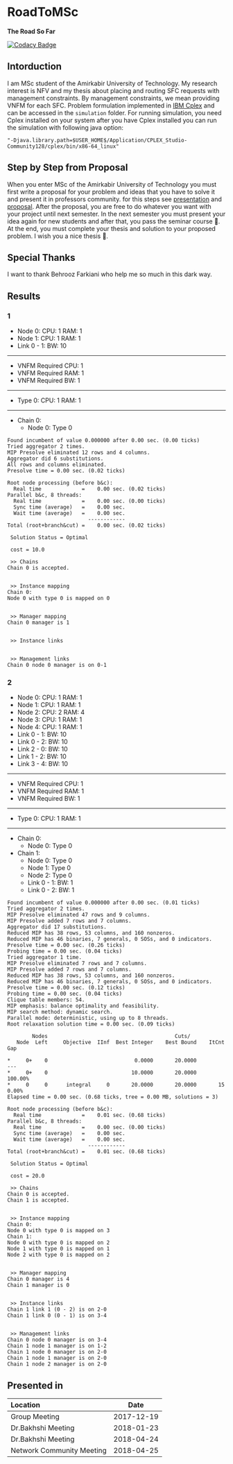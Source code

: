 # RoadToMSc
**The Road So Far**

[![Codacy Badge](https://api.codacy.com/project/badge/Grade/d0f55fe2f7dd43cebff8b96737ce56e1)](https://www.codacy.com/app/1995parham/RoadToMSc?utm_source=github.com&amp;utm_medium=referral&amp;utm_content=1995parham/RoadToMSc&amp;utm_campaign=Badge_Grade)

## Intorduction
I am MSc student of the Amirkabir University of Technology.
My research interest is NFV and my thesis about placing and routing SFC requests with management constraints.
By management constraints, we mean providing VNFM for each SFC.
Problem formulation implemented in [IBM Cplex](https://www.ibm.com/analytics/cplex-optimizer) and can be accessed in the
`simulation` folder.  For running simulation, you need Cplex installed on your system after you have Cplex installed you can
run the simulation with following java option:

```
"-Djava.library.path=$USER_HOME$/Application/CPLEX_Studio-Community128/cplex/bin/x86-64_linux"
```
## Step by Step from Proposal
When you enter MSc of the Amirkabir University of Technology you must first write a proposal
for your problem and ideas that you have to solve it and present it in professors community.
for this steps see [presentation](presentation/main.pdf) and [proposal](proposal/AUTthesis.pdf).
After the proposal, you are free to do whatever you want with your project until next semester. In the next
semester you must present your idea again for new students and after that, you pass the seminar
course :tada:. At the end, you must complete your thesis and solution to your proposed problem.
I wish you a nice thesis :muscle:.

## Special Thanks
I want to thank Behrooz Farkiani who help me so much in this dark way.

## Results
### 1
- Node 0: CPU: 1 RAM: 1
- Node 1: CPU: 1 RAM: 1
- Link 0 - 1: BW: 10
***
- VNFM Required CPU: 1
- VNFM Required RAM: 1
- VNFM Required BW: 1
***
- Type 0: CPU: 1 RAM: 1
***
* Chain 0:
  - Node 0: Type 0

```
Found incumbent of value 0.000000 after 0.00 sec. (0.00 ticks)
Tried aggregator 2 times.
MIP Presolve eliminated 12 rows and 4 columns.
Aggregator did 6 substitutions.
All rows and columns eliminated.
Presolve time = 0.00 sec. (0.02 ticks)

Root node processing (before b&c):
  Real time             =    0.00 sec. (0.02 ticks)
Parallel b&c, 8 threads:
  Real time             =    0.00 sec. (0.00 ticks)
  Sync time (average)   =    0.00 sec.
  Wait time (average)   =    0.00 sec.
                          ------------
Total (root+branch&cut) =    0.00 sec. (0.02 ticks)

 Solution Status = Optimal

 cost = 10.0

 >> Chains
Chain 0 is accepted.


 >> Instance mapping
Chain 0:
Node 0 with type 0 is mapped on 0


 >> Manager mapping
Chain 0 manager is 1


 >> Instance links


 >> Management links
Chain 0 node 0 manager is on 0-1
```

### 2
- Node 0: CPU: 1 RAM: 1
- Node 1: CPU: 1 RAM: 1
- Node 2: CPU: 2 RAM: 4
- Node 3: CPU: 1 RAM: 1
- Node 4: CPU: 1 RAM: 1
- Link 0 - 1: BW: 10
- Link 0 - 2: BW: 10
- Link 2 - 0: BW: 10
- Link 1 - 2: BW: 10
- Link 3 - 4: BW: 10
***
- VNFM Required CPU: 1
- VNFM Required RAM: 1
- VNFM Required BW: 1
***
- Type 0: CPU: 1 RAM: 1
***
* Chain 0:
  - Node 0: Type 0
* Chain 1:
  - Node 0: Type 0
  - Node 1: Type 0
  - Node 2: Type 0
  - Link 0 - 1: BW: 1
  - Link 0 - 2: BW: 1

```
Found incumbent of value 0.000000 after 0.00 sec. (0.01 ticks)
Tried aggregator 2 times.
MIP Presolve eliminated 47 rows and 9 columns.
MIP Presolve added 7 rows and 7 columns.
Aggregator did 17 substitutions.
Reduced MIP has 38 rows, 53 columns, and 160 nonzeros.
Reduced MIP has 46 binaries, 7 generals, 0 SOSs, and 0 indicators.
Presolve time = 0.00 sec. (0.26 ticks)
Probing time = 0.00 sec. (0.04 ticks)
Tried aggregator 1 time.
MIP Presolve eliminated 7 rows and 7 columns.
MIP Presolve added 7 rows and 7 columns.
Reduced MIP has 38 rows, 53 columns, and 160 nonzeros.
Reduced MIP has 46 binaries, 7 generals, 0 SOSs, and 0 indicators.
Presolve time = 0.00 sec. (0.12 ticks)
Probing time = 0.00 sec. (0.04 ticks)
Clique table members: 54.
MIP emphasis: balance optimality and feasibility.
MIP search method: dynamic search.
Parallel mode: deterministic, using up to 8 threads.
Root relaxation solution time = 0.00 sec. (0.09 ticks)

        Nodes                                         Cuts/
   Node  Left     Objective  IInf  Best Integer    Best Bound    ItCnt     Gap

*     0+    0                            0.0000       20.0000              --- 
*     0+    0                           10.0000       20.0000           100.00%
*     0     0      integral     0       20.0000       20.0000       15    0.00%
Elapsed time = 0.00 sec. (0.68 ticks, tree = 0.00 MB, solutions = 3)

Root node processing (before b&c):
  Real time             =    0.01 sec. (0.68 ticks)
Parallel b&c, 8 threads:
  Real time             =    0.00 sec. (0.00 ticks)
  Sync time (average)   =    0.00 sec.
  Wait time (average)   =    0.00 sec.
                          ------------
Total (root+branch&cut) =    0.01 sec. (0.68 ticks)

 Solution Status = Optimal

 cost = 20.0

 >> Chains
Chain 0 is accepted.
Chain 1 is accepted.


 >> Instance mapping
Chain 0:
Node 0 with type 0 is mapped on 3
Chain 1:
Node 0 with type 0 is mapped on 2
Node 1 with type 0 is mapped on 1
Node 2 with type 0 is mapped on 2


 >> Manager mapping
Chain 0 manager is 4
Chain 1 manager is 0


 >> Instance links
Chain 1 link 1 (0 - 2) is on 2-0
Chain 1 link 0 (0 - 1) is on 3-4


 >> Management links
Chain 0 node 0 manager is on 3-4
Chain 1 node 1 manager is on 1-2
Chain 1 node 0 manager is on 2-0
Chain 1 node 1 manager is on 2-0
Chain 1 node 2 manager is on 2-0
```

## Presented in

| Location | Date |
|:-------- |:----:|
| Group Meeting | 2017-12-19 |
| Dr.Bakhshi Meeting | 2018-01-23 |
| Dr.Bakhshi Meeting | 2018-04-24 |
| Network Community Meeting | 2018-04-25 |

